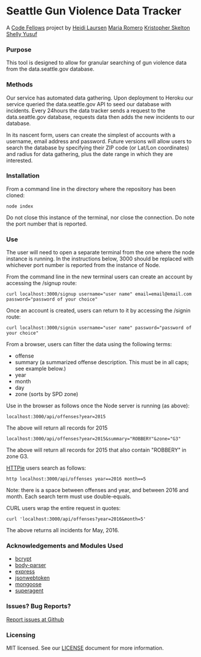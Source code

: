 # Seattle Gun Violence Data Tracker

A [Code Fellows](https://www.codefellows.org/) project by [Heidi Laursen](https://github.com/pnwlady/SGVDT) [Maria Romero](https://github.com/MiaRomero/SGVDT) [Kristopher Skelton](https://github.com/KMSkelton/SGVDT) [Shelly Yusuf](https://github.com/CWShelly/SGVDT)

### Purpose
This tool is designed to allow for granular searching of gun violence data from the data.seattle.gov database.

### Methods
Our service has automated data gathering. Upon deployment to Heroku our service queried the data.seattle.gov API to seed our database with incidents. Every 24hours the data tracker sends a request to the data.seattle.gov database, requests data then adds the new incidents to our database.

In its nascent form, users can create the simplest of accounts with a username, email address and password. Future versions will allow users to search the database by specifying their ZIP code (or Lat/Lon coordinates) and radius for data gathering, plus the date range in which they are interested.

### Installation
From a command line in the directory where the repository has been cloned:
```
node index
```
Do not close this instance of the terminal, nor close the connection.
Do note the port number that is reported.

### Use
The user will need to open a separate terminal from the one where the node instance is running. In the instructions below, 3000 should be replaced with whichever port number is reported from the instance of Node.

From the command line in the new terminal users can create an account by accessing the /signup route:
```
curl localhost:3000/signup username="user name" email=email@email.com password="password of your choice"
```

Once an account is created, users can return to it by accessing the /signin route:
```
curl localhost:3000/signin username="user name" password="password of your choice"
```

From a browser, users can filter the data using the following terms:
* offense
* summary (a summarized offense description. This must be in all caps; see example below.)
* year
* month
* day
* zone (sorts by SPD zone)

Use in the browser as follows once the Node server is running (as above):
```
localhost:3000/api/offenses?year=2015
```
The above will return all records for 2015

```
localhost:3000/api/offenses?year=2015&summary="ROBBERY"&zone="G3"
```
The above will return all records for 2015 that also contain "ROBBERY" in zone G3.

[HTTPie](https://github.com/jkbrzt/httpie) users search as follows:
```
http localhost:3000/api/offenses year==2016 month==5
```
Note: there is a space between offenses and year, and between 2016 and month. Each search term must use double-equals.

CURL users wrap the entire request in quotes:
```
curl 'localhost:3000/api/offenses?year=2016&month=5'
```
The above returns all incidents for May, 2016.

### Acknowledgements and Modules Used
  * [bcrypt](https://www.npmjs.com/package/bcrypt)
  * [body-parser](https://www.npmjs.com/package/body-parser)
  * [express](https://www.npmjs.com/package/express)
  * [jsonwebtoken](https://www.npmjs.com/package/jsonwebtoken)
  * [mongoose](https://www.npmjs.com/package/mongoose)
  * [superagent](https://www.npmjs.com/package/superagent)

### Issues? Bug Reports?
[Report issues at Github](https://github.com/SGVDT/SGVDT/issues)

### Licensing
MIT licensed. See our [LICENSE](https://github.com/SGVDT/SGVDT/blob/master/LICENSE) document for more information.
